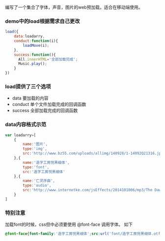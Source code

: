 编写了一个集合了字体，声音，图片的web预加载。适合在移动端使用。<br>
### demo中的load根据需求自己更改<br>
```javascript
load({
    data:loadarry,
    conduct:function(i){
    	loadMove(i);
    },
    success:function(){
      All.innerHTML='全部加载完成';
      Music.play();
    }
})
```
### load提供了三个选项
* data 要加载的内容
* conduct 单个文件加载完成的回调函数
* success 全部加载完成的回调函数
### data内容格式示范<br>
```javascript
var loadarry=[
	{
		name:'图片',
		type:'img',
		src:'http://www.bz55.com/uploads/allimg/140928/1-14092Q21316.jpg'
	},{
		name:'造字工房悦黑细体',
		type:'font',
		src:'造字工房悦黑细体'
	},{
		name:'亡灵序曲',
		type:'audio',
		src:'http://www.internetke.com/jsEffects/2014101006/mp3/The Dawn.mp3'
	}
]
```
### 特别注意<br>
加载font的时候，css但中必须要使用 @font-face 调用字体。 如下
```css
@font-face{font-family:'造字工房悦黑细体';src:url('font/造字工房悦黑细体.otf') format('truetype');}
```
